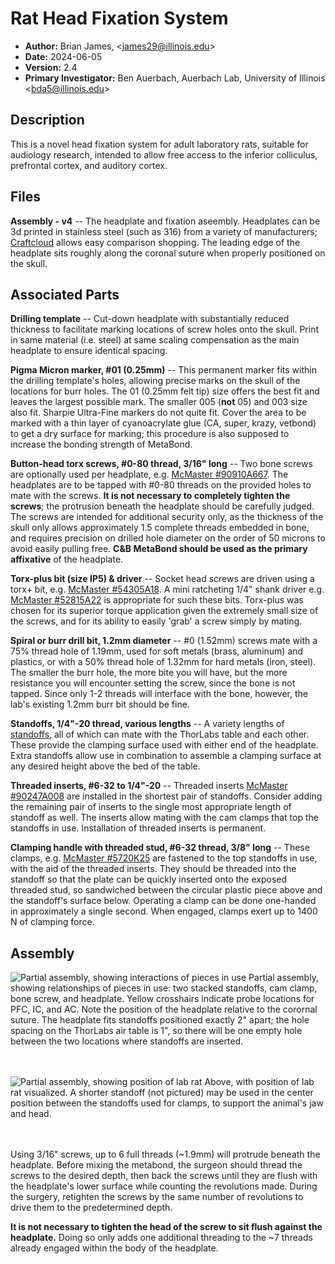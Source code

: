 # Rat Head Fixation System

 - **Author:** Brian James, \<james29@illinois.edu>
 - **Date:** 2024-06-05
 - **Version:** 2.4
 - **Primary Investigator:** Ben Auerbach, Auerbach Lab, University of Illinois \<bda5@illinois.edu>


## Description
This is a novel head fixation system for adult laboratory rats, suitable for audiology research, intended to allow free access to the inferior colliculus, prefrontal cortex, and auditory cortex.

## Files
**Assembly - v4** -- The headplate and fixation aseembly. Headplates can be 3d printed in stainless steel (such as 316) from a variety of manufacturers; [Craftcloud](craftcloud3d.com) allows easy comparison shopping. The leading edge of the headplate sits roughly along the coronal suture when properly positioned on the skull.

## Associated Parts
**Drilling template** -- Cut-down headplate with substantially reduced thickness to facilitate marking locations of screw holes onto the skull. Print in same material (i.e. steel) at same scaling compensation as the main headplate to ensure identical spacing.

**Pigma Micron marker, #01 (0.25mm)** -- This permanent marker fits within the drilling template's holes, allowing precise marks on the skull of the locations for burr holes. The 01 (0.25mm felt tip) size offers the best fit and leaves the largest possible mark. The smaller 005 (**not** 05) and 003 size also fit. Sharpie Ultra-Fine markers do not quite fit. Cover the area to be marked with a thin layer of cyanoacrylate glue (CA, super, krazy, vetbond) to get a dry surface for marking; this procedure is also supposed to increase the bonding strength of MetaBond.

**Button-head torx screws, #0-80 thread, 3/16" long** -- Two bone screws are optionally used per headplate, e.g. [McMaster #90910A667](https://www.mcmaster.com/90910A667/). The headplates are to be tapped with #0-80 threads on the provided holes to mate with the screws. **It is not necessary to completely tighten the screws**; the protrusion beneath the headplate should be carefully judged. The screws are intended for additional security only, as the thickness of the skull only allows approximately 1.5 complete threads embedded in bone, and requires precision on drilled hole diameter on the order of 50 microns to avoid easily pulling free. **C&B MetaBond should be used as the primary affixative** of the headplate. 

**Torx-plus bit (size IP5) & driver** -- Socket head screws are driven using a torx+ bit, e.g. [McMaster #54305A18](https://www.mcmaster.com/54305A18/). A mini ratcheting 1/4" shank driver e.g. [McMaster #52815A22](https://www.mcmaster.com/52815A22/) is appropriate for such these bits. Torx-plus was chosen for its superior torque application given the extremely small size of the screws, and for its ability to easily 'grab' a screw simply by mating.

**Spiral or burr drill bit, 1.2mm diameter** -- #0 (1.52mm) screws mate with a 75% thread hole of 1.19mm, used for soft metals (brass, aluminum) and plastics, or with a 50% thread hole of 1.32mm for hard metals (iron, steel). The smaller the burr hole, the more bite you will have, but the more resistance you will encounter setting the screw, since the bone is not tapped. Since only 1-2 threads will interface with the bone, however, the lab's existing 1.2mm burr bit should be fine.

**Standoffs, 1/4"-20 thread, various lengths** -- A variety lengths of [standoffs](https://www.mcmaster.com/products/male-female-threaded-hex-standoffs/male-female-threaded-hex-standoffs-6/thread-size~1-4-20/material~stainless-steel-2/material~18-8-stainless-steel/), all of which can mate with the ThorLabs table and each other. These provide the clamping surface used with either end of the headplate. Extra standoffs allow use in combination to assemble a clamping surface at any desired height above the bed of the table.

**Threaded inserts, #6-32 to 1/4"-20** -- 
Threaded inserts [McMaster #90247A008](https://www.mcmaster.com/90247A008) are installed in the shortest pair of standoffs. Consider adding the remaining pair of inserts to the single most appropriate length of standoff as well. The inserts allow mating with the cam clamps that top the standoffs in use. Installation of threaded inserts is permanent. 

**Clamping handle with threaded stud, #6-32 thread, 3/8" long**  -- These clamps, e.g. [McMaster #5720K25](https://www.mcmaster.com/5720K25/) are fastened to the top standoffs in use, with the aid of the threaded inserts. They should be threaded into the standoff so that the plate can be quickly inserted onto the exposed threaded stud, so sandwiched between the circular plastic piece above and the standoff's surface below. Operating a clamp can be done one-handed in approximately a single second. When engaged, clamps exert up to 1400 N of clamping force.

## Assembly
![Partial assembly, showing interactions of pieces in use](https://i.imgur.com/H8aa3JQ.png)
Partial assembly, showing relationships of pieces in use: two stacked standoffs, cam clamp, bone screw, and headplate. Yellow crosshairs indicate probe locations for PFC, IC, and AC. Note the position of the headplate relative to the corornal suture. The headplate fits standoffs positioned exactly 2" apart; the hole spacing on the ThorLabs air table is 1", so there will be one empty hole between the two locations where standoffs are inserted.
<br><br><br>

![Partial assembly, showing position of lab rat](https://i.imgur.com/ldL236T.png) Above, with position of lab rat visualized. A shorter standoff (not pictured) may be used in the center position between the standoffs used for clamps, to support the animal's jaw and head.
<br><br><br>

Using 3/16" screws, up to 6 full threads (~1.9mm) will protrude beneath the headplate. Before mixing the metabond, the surgeon should thread the screws to the desired depth, then back the screws until they are flush with the headplate's lower surface while counting the revolutions made. During the surgery, retighten the screws by the same number of revolutions to drive them to the predetermined depth.

**It is not necessary to tighten the head of the screw to sit flush against the headplate.** Doing so only adds one additional threading to the ~7 threads already engaged within the body of the headplate.
